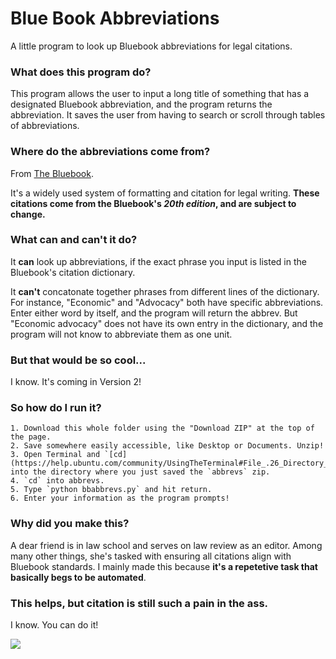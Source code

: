 # Blue Book Abbreviations

A little program to look up Bluebook abbreviations for legal citations.

### What does this program do?

This program allows the user to input a long title of something that has a designated Bluebook abbreviation, and the program returns the abbreviation. It saves the user from having to search or scroll through tables of abbreviations.

### Where do the abbreviations come from?

From [The Bluebook](https://www.legalbluebook.com/).

It's a widely used system of formatting and citation for legal writing. **These citations come from the Bluebook's _20th edition_, and are subject to change.**

### What can and can't it do?

It **can** look up abbreviations, if the exact phrase you input is listed in the Bluebook's citation dictionary. 

It **can't** concatonate together phrases from different lines of the dictionary. For instance, "Economic" and "Advocacy" both have specific abbreviations. Enter either word by itself, and the program will return the abbrev. But "Economic advocacy" does not have its own entry in the dictionary, and the program will not know to abbreviate them as one unit.

### But that would be so cool...

I know. It's coming in Version 2!

### So how do I run it?

	1. Download this whole folder using the "Download ZIP" at the top of the page. 
	2. Save somewhere easily accessible, like Desktop or Documents. Unzip!
	3. Open Terminal and `[cd](https://help.ubuntu.com/community/UsingTheTerminal#File_.26_Directory_Commands)` into the directory where you just saved the `abbrevs` zip.
	4. `cd` into abbrevs.
	5. Type `python bbabbrevs.py` and hit return.
	6. Enter your information as the program prompts!

### Why did you make this?

A dear friend is in law school and serves on law review as an editor. Among many other things, she's tasked with ensuring all citations align with Bluebook standards. I mainly made this because **it's a repetetive task that basically begs to be automated**.

### This helps, but citation is still such a pain in the ass.

I know. You can do it!

![](http://media.giphy.com/media/3oEdv1TySA9eVxp2Ew/giphy.gif)